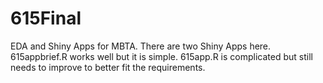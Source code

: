 # 615Final
EDA and Shiny Apps for MBTA. 
There are two Shiny Apps here. 
615appbrief.R works well but it is simple. 615app.R is complicated but still needs to improve to better fit the requirements. 
